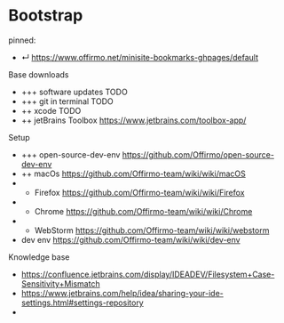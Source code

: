 [comment]: <> (When installing a new computer, this handy page contains all the lings I need)

# Bootstrap

pinned:
- ↵ https://www.offirmo.net/minisite-bookmarks-ghpages/default

Base downloads
- +++ software updates TODO
- +++ git in terminal TODO
- ++ xcode TODO
- ++ jetBrains Toolbox https://www.jetbrains.com/toolbox-app/

Setup
- +++ open-source-dev-env https://github.com/Offirmo/open-source-dev-env
- ++ macOs https://github.com/Offirmo-team/wiki/wiki/macOS
- + Firefox https://github.com/Offirmo-team/wiki/wiki/Firefox
- + Chrome https://github.com/Offirmo-team/wiki/wiki/Chrome
- + WebStorm https://github.com/Offirmo-team/wiki/wiki/webstorm
- dev env https://github.com/Offirmo-team/wiki/wiki/dev-env


Knowledge base
- https://confluence.jetbrains.com/display/IDEADEV/Filesystem+Case-Sensitivity+Mismatch
- https://www.jetbrains.com/help/idea/sharing-your-ide-settings.html#settings-repository
-

